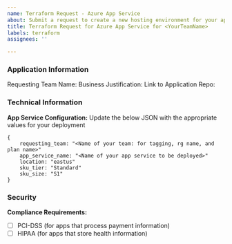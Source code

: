 ```yaml
---
name: Terraform Request - Azure App Service
about: Submit a request to create a new hosting environment for your app
title: Terraform Request for Azure App Service for <YourTeamName>
labels: terraform
assignees: ''

---
```


### Application Information
Requesting Team Name: 
Business Justification: 
Link to Application Repo: 


### Technical Information
**App Service Configuration:**
Update the below JSON with the appropriate values for your deployment
```
{
    requesting_team: "<Name of your team: for tagging, rg name, and plan name>"
    app_service_name: "<Name of your app service to be deployed>"
    location: "eastus"
    sku_tier: "Standard"
    sku_size: "S1"
} 
```

### Security
**Compliance Requirements:**
- [ ] PCI-DSS (for apps that process payment information)
- [ ] HIPAA (for apps that store health information)
